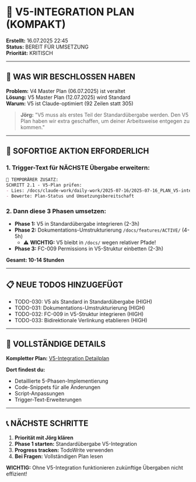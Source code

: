 # 🎯 V5-INTEGRATION PLAN (KOMPAKT)

**Erstellt:** 16.07.2025 22:45  
**Status:** BEREIT FÜR UMSETZUNG  
**Priorität:** KRITISCH  

---

## 🧠 WAS WIR BESCHLOSSEN HABEN

**Problem:** V4 Master Plan (06.07.2025) ist veraltet  
**Lösung:** V5 Master Plan (12.07.2025) wird Standard  
**Warum:** V5 ist Claude-optimiert (92 Zeilen statt 305)  

> **Jörg:** "V5 muss als erstes Teil der Standardübergabe werden. Den V5 Plan haben wir extra geschaffen, um deiner Arbeitsweise entgegen zu kommen."

---

## 🚀 SOFORTIGE AKTION ERFORDERLICH

### 1. **Trigger-Text für NÄCHSTE Übergabe erweitern:**
```markdown
🚨 TEMPORÄRER ZUSATZ:
SCHRITT 2.1 - V5-Plan prüfen:
- Lies: /docs/claude-work/daily-work/2025-07-16/2025-07-16_PLAN_V5-integration-und-dokumentations-umstrukturierung.md
- Bewerte: Plan-Status und Umsetzungsbereitschaft
```

### 2. **Dann diese 3 Phasen umsetzen:**
- **Phase 1:** V5 in Standardübergabe integrieren (2-3h)
- **Phase 2:** Dokumentations-Umstrukturierung `/docs/features/ACTIVE/` (4-5h)
  - ⚠️ **WICHTIG:** V5 bleibt in `/docs/` wegen relativer Pfade!
- **Phase 3:** FC-009 Permissions in V5-Struktur einbetten (2-3h)

**Gesamt: 10-14 Stunden**

---

## 📋 NEUE TODOS HINZUGEFÜGT

- TODO-030: V5 als Standard in Standardübergabe (HIGH)
- TODO-031: Dokumentations-Umstrukturierung (HIGH)  
- TODO-032: FC-009 in V5-Struktur integrieren (HIGH)
- TODO-033: Bidirektionale Verlinkung etablieren (HIGH)

---

## 🔗 VOLLSTÄNDIGE DETAILS

**Kompletter Plan:** [V5-Integration Detailplan](./2025-07-16_PLAN_V5-integration-und-dokumentations-umstrukturierung.md)

**Dort findest du:**
- Detaillierte 5-Phasen-Implementierung
- Code-Snippets für alle Änderungen
- Script-Anpassungen
- Trigger-Text-Erweiterungen

---

## 📞 NÄCHSTE SCHRITTE

1. **Priorität mit Jörg klären**
2. **Phase 1 starten:** Standardübergabe V5-Integration  
3. **Progress tracken:** TodoWrite verwenden
4. **Bei Fragen:** Vollständigen Plan lesen

**WICHTIG:** Ohne V5-Integration funktionieren zukünftige Übergaben nicht effizient!